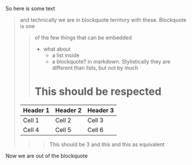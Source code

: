 So here is some text

> and technically we are in blockquote
> territory with these. Blockquote is one
> > of the few things that can be embedded
> > * what about 
> >   * a list inside
> >   * a blockquote?
> > in markdown. Stylistically they are 
> > different than lists, but
>> not by much
> > # This should be respected
> | Header 1 | Header 2 | Header 3 |
> | -------- | -------- | -------- |
> | Cell 1   | Cell 2   | Cell 3   |
> | Cell 4   | Cell 5   | Cell 6   |
>>> This should be 3
>> > and this 
> >> and this as equivalent

Now we are out of the blockquote
